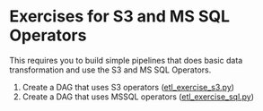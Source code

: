# Exercises for S3 and MS SQL Operators

This requires you to build simple pipelines that does basic data transformation and use the S3 and MS SQL Operators.

1. Create a DAG that uses S3 operators ([etl_exercise_s3.py](../dags/etl_exercise_s3.py))
2. Create a DAG that uses MSSQL operators ([etl_exercise_sql.py](../dags/etl_exercise_sql.py))
